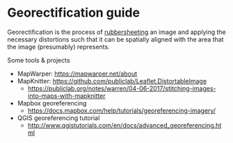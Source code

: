 # Georectification guide

Georectification is the process of [rubbersheeting](https://en.wikipedia.org/wiki/Rubbersheeting) an image and applying the necessary distortions such that it can be spatially aligned with the area that the image (presumably) represents.

Some tools & projects

* MapWarper: https://mapwarper.net/about
* MapKnitter: https://github.com/publiclab/Leaflet.DistortableImage
  * https://publiclab.org/notes/warren/04-06-2017/stitching-images-into-maps-with-mapknitter 
* Mapbox georeferencing
  * https://docs.mapbox.com/help/tutorials/georeferencing-imagery/ 
* QGIS georeferencing tutorial
  * http://www.qgistutorials.com/en/docs/advanced_georeferencing.html